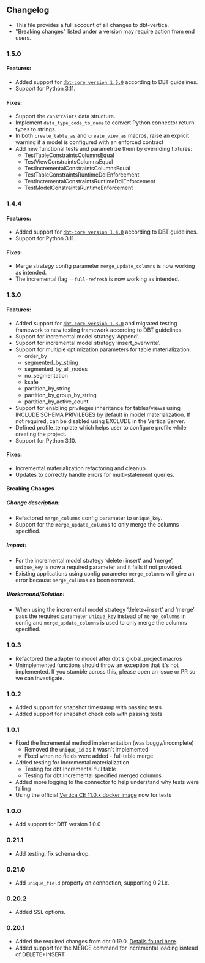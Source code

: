 ## Changelog
- This file provides a full account of all changes to dbt-vertica.
- "Breaking changes" listed under a version may require action from end users.
### 1.5.0
#### Features:
- Added support for [`dbt-core version 1.5.0`](https://github.com/dbt-labs/dbt-core/discussions/7213) according to DBT guidelines. 
- Support for Python 3.11.
#### Fixes:
- Support the `constraints` data structure. 
- Implement `data_type_code_to_name` to convert Python connector return types to strings.
- In both `create_table_as` and `create_view_as` macros, raise an explicit warning if a model is configured with an enforced contract
- Add new functional tests and parametrize them by overriding fixtures:
  - TestTableConstraintsColumnsEqual
  - TestViewConstraintsColumnsEqual
  - TestIncrementalConstraintsColumnsEqual
  - TestTableConstraintsRuntimeDdlEnforcement
  - TestIncrementalConstraintsRuntimeDdlEnforcement
  - TestModelConstraintsRuntimeEnforcement  

### 1.4.4
#### Features:
- Added support for [`dbt-core version 1.4.0`](https://github.com/dbt-labs/dbt-core/discussions/6624) according to DBT guidelines. 
- Support for Python 3.11.
#### Fixes:
- Merge strategy config parameter `merge_update_columns` is now working as intended. 
- The incremental flag `--full-refresh` is now working as intended.
### 1.3.0
#### Features:
- Added support for [`dbt-core version 1.3.0`](https://github.com/dbt-labs/dbt-core/discussions/6011) and migrated testing framework to new testing framework according to DBT guidelines. 
- Support for incremental model strategy ‘Append’. 
- Support for incremental model strategy ‘insert_overwrite’.
- Support for multiple optimization parameters for table materialization:
  - order_by
  - segmented_by_string
  - segmented_by_all_nodes
  - no_segmentation
  - ksafe
  - partition_by_string
  - partition_by_group_by_string
  - partition_by_active_count
- Support for enabling privileges inheritance for tables/views using INCLUDE SCHEMA PRIVILEGES by default in model materialization. If not required, can be disabled using EXCLUDE in the Vertica Server.
- Defined profile_template which helps user to configure profile while creating the project.
- Support for Python 3.10.
#### Fixes:
- Incremental materialization refactoring and cleanup.
- Updates to correctly handle errors for multi-statement queries.
#### Breaking Changes
##### Change description:
- Refactored `merge_columns` config parameter to `unique_key`.
- Support for the `merge_update_columns` to only merge the columns specified.
##### Impact:
- For the incremental model strategy ‘delete+insert’ and ‘merge’, `unique_key` is now a required parameter and it fails if not provided. 
- Existing applications using config parameter `merge_columns` will give an error because `merge_columns` as been removed.
##### Workaround/Solution:
- When using the incremental model strategy ‘delete+insert’ and ‘merge’ pass the required parameter `unique_key` instead of `merge_columns` in config and `merge_update_columns` is used to only merge the columns specified.
### 1.0.3
- Refactored the adapter to model after dbt's global_project macros
- Unimplemented functions should throw an exception that it's not implemented. If you stumble across this, please open an Issue or PR so we can investigate.
### 1.0.2
- Added support for snapshot timestamp with passing tests
- Added support for snapshot check cols with passing tests
### 1.0.1
- Fixed the Incremental method implementation (was buggy/incomplete)
   - Removed the `unique_id` as it wasn't implemented
   - Fixed when no fields were added - full table merge
- Added testing for Incremental materialization
  - Testing for dbt Incremental full table
  - Testing for dbt Incremental specified merged columns
- Added more logging to the connector to help understand why tests were failing
- Using the official [Vertica CE 11.0.x docker image](https://hub.docker.com/r/vertica/vertica-ce) now for tests
### 1.0.0
- Add support for DBT version 1.0.0
### 0.21.1
- Add testing, fix schema drop.
### 0.21.0
- Add `unique_field` property on connection, supporting 0.21.x.
### 0.20.2
- Added SSL options.
### 0.20.1
- Added the required changes from dbt 0.19.0. [Details found here](https://docs.getdbt.com/docs/guides/migration-guide/upgrading-to-0-19-0#for-dbt-plugin-maintainers).
- Added support for the MERGE command for incremental loading isntead of DELETE+INSERT
